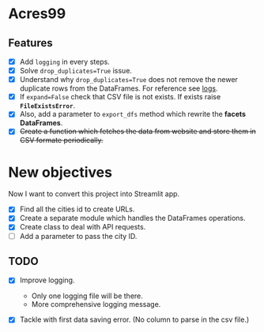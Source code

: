 # Acres99

## Features

- [x] Add `logging` in every steps.
- [x] Solve `drop_duplicates=True` issue.
- [x] Understand why `drop_duplicates=True` does not remove the newer duplicate rows from the DataFrames. For reference see [logs](../logs).
- [x] If `expand=False` check that CSV file is not exists. If exists raise **`FileExistsError`**.
- [x] Also, add a parameter to `export_dfs` method which rewrite the **facets DataFrames**.
- [x] ~~Create a function which fetches the data from website and store them in CSV formate periodically.~~

# New objectives

Now I want to convert this project into Streamlit app.

- [x] Find all the cities id to create URLs.
- [x] Create a separate module which handles the DataFrames operations.
- [x] Create class to deal with API requests.
- [ ] Add a parameter to pass the city ID.

## TODO

- [x] Improve logging.

  - Only one logging file will be there.
  - More comprehensive logging message.

- [x] Tackle with first data saving error. (No column to parse in the csv file.)
